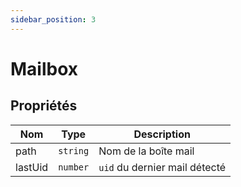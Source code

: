 ```yaml
---
sidebar_position: 3
---
```


# Mailbox

## Propriétés

| Nom | Type | Description |
| --- | --- | --- |
| path | `string` | Nom de la boîte mail |
| lastUid | `number` | `uid` du dernier mail détecté |